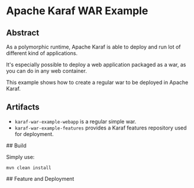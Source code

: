 <!--
    Licensed to the Apache Software Foundation (ASF) under one
    or more contributor license agreements.  See the NOTICE file
    distributed with this work for additional information
    regarding copyright ownership.  The ASF licenses this file
    to you under the Apache License, Version 2.0 (the
    "License"); you may not use this file except in compliance
    with the License.  You may obtain a copy of the License at

      http://www.apache.org/licenses/LICENSE-2.0

    Unless required by applicable law or agreed to in writing,
    software distributed under the License is distributed on an
    "AS IS" BASIS, WITHOUT WARRANTIES OR CONDITIONS OF ANY
    KIND, either express or implied.  See the License for the
    specific language governing permissions and limitations
    under the License.
-->
# Apache Karaf WAR Example

## Abstract

As a polymorphic runtime, Apache Karaf is able to deploy and run lot of different kind of applications.

It's especially possible to deploy a web application packaged as a war, as you can do in any web container.

This example shows how to create a regular war to be deployed in Apache Karaf.

## Artifacts

* `karaf-war-example-webapp` is a regular simple war.
* `karaf-war-example-features` provides a Karaf features repository used for deployment.

## Build 

Simply use:

```
mvn clean install
```

## Feature and Deployment

